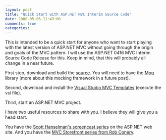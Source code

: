 ```yaml
---
layout: post
title: "Quick Start with ASP.NET MVC Interim Source Code"
date: 2008-05-06 11:43:00
comments: true
categories: 
---
```


<p>This is intended to be a quick start for anyone who want to start playing with the latest version of ASP.NET MVC without going through the origin and goals of the MVC pattern. I will use the ASP.NET 0416 MVC Interim Source Code Release for this. Keep in mind, that this will probably all change in a near future.</p>
<p>First step, download and build the <a href="http://www.codeplex.com/aspnet/Release/ProjectReleases.aspx?ReleaseId=12640">source</a>. You will need to have the <a href="http://code.google.com/p/moq/">Moq</a> library (more about this mocking framework in a future post).</p>
<p>Second, download and install the <a href="http://www.codeplex.com/aspnet/Release/ProjectReleases.aspx?ReleaseId=12640">Visual Studio MVC Templates</a> (execute the vsi file).</p>
<p>Third, start an ASP.NET MVC project.</p>
<p>I have two useful resources to share with you. I believe they will give you a head start.</p>
<p>You have the <a href="http://www.asp.net/mvc">Scott Hanselman's screencast series</a> on the ASP.NET web site. And you have the <a href="http://blog.wekeroad.com/category/mvc-storefront/">MVC Storefront series from Rob Conery</a>.</p>